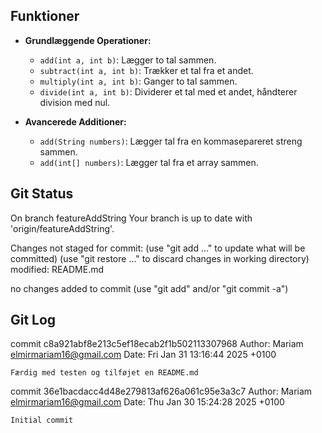 ## Funktioner

- **Grundlæggende Operationer:**
  - `add(int a, int b)`: Lægger to tal sammen.
  - `subtract(int a, int b)`: Trækker et tal fra et andet.
  - `multiply(int a, int b)`: Ganger to tal sammen.
  - `divide(int a, int b)`: Dividerer et tal med et andet, håndterer division med nul.

- **Avancerede Additioner:**
  - `add(String numbers)`: Lægger tal fra en kommasepareret streng sammen.
  - `add(int[] numbers)`: Lægger tal fra et array sammen.
## Git Status
On branch featureAddString
Your branch is up to date with 'origin/featureAddString'.

Changes not staged for commit:
  (use "git add <file>..." to update what will be committed)
  (use "git restore <file>..." to discard changes in working directory)
	modified:   README.md

no changes added to commit (use "git add" and/or "git commit -a")
## Git Log
commit c8a921abf8e213c5ef18ecab2f1b502113307968
Author: Mariam <elmirmariam16@gmail.com>
Date:   Fri Jan 31 13:16:44 2025 +0100

    Færdig med testen og tilføjet en README.md

commit 36e1bacdacc4d48e279813af626a061c95e3a3c7
Author: Mariam <elmirmariam16@gmail.com>
Date:   Thu Jan 30 15:24:28 2025 +0100

    Initial commit
